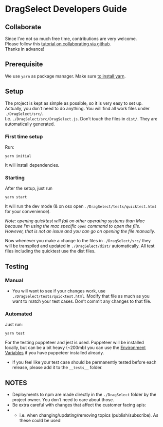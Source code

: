 # DragSelect Developers Guide

## Collaborate

Since I’ve not so much free time, contributions are very welcome.  
Please follow this [tutorial on collaborating via github](https://www.youtube.com/watch?time_continue=4&v=81uKcXZoQ2A).  
Thanks in advance!

## Prerequisite

We use `yarn` as package manager. Make sure [to install yarn](https://classic.yarnpkg.com/lang/en/docs/install/).

## Setup

The project is kept as simple as possible, so it is very easy to set up.  
Actually, you don’t need to do anything. You will find all work files under `./DragSelect/src/`.  
I.e. `./DragSelect/src/DragSelect.js`. Don’t touch the files in `dist/`. They are automatically generated.

### First time setup

Run:

```
yarn initial
```

It will install dependencies.

### Starting

After the setup, just run

```
yarn start
```

It will run the dev mode (& on osx open `./DragSelect/tests/quicktest.html` for your convenience).  

*Note: opening quicktest will fail on other operating systems than Mac because I’m using the mac specific `open` command to open the file. However, that is not an issue and you can go on opening the file manually.*

Now whenever you make a change to the files in `./DragSelect/src/` they will be transpiled and updated in `./DragSelect/dist/` automatically. All test files including the quicktest use the dist files.


## Testing

### Manual
- You will want to see if your changes work, use `./DragSelect/tests/quicktest.html`. Modify that file as much as you want to match your test cases. Don’t commit any changes to that file.  

### Automated

Just run:

```
yarn test
```

For the testing puppeteer and jest is used. Puppeteer will be installed locally, but can be a bit heavy (~200mb) you can use the [Environment Variables](https://github.com/GoogleChrome/puppeteer/blob/master/docs/api.md#environment-variables) if you have puppeteer installed already.

- If you feel like your test case should be permanently tested before each release, please add it to the `__tests__` folder.  

## NOTES

- Deployments to npm are made directly in the `./DragSelect` folder by the project owner. You don’t need to care about those.
- Be extra careful with changes that affect the customer facing apis:
- - i.e. when changing/updating/removing topics (publish/subscribe). As these could be used

